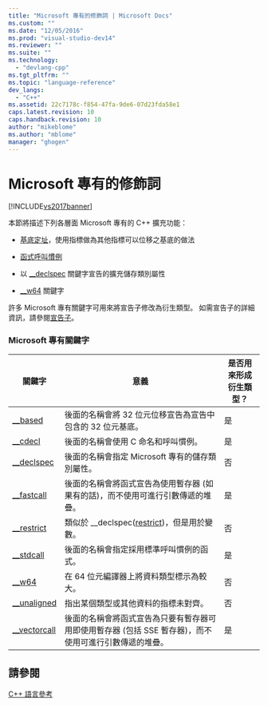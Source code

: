 ```yaml
---
title: "Microsoft 專有的修飾詞 | Microsoft Docs"
ms.custom: ""
ms.date: "12/05/2016"
ms.prod: "visual-studio-dev14"
ms.reviewer: ""
ms.suite: ""
ms.technology: 
  - "devlang-cpp"
ms.tgt_pltfrm: ""
ms.topic: "language-reference"
dev_langs: 
  - "C++"
ms.assetid: 22c7178c-f854-47fa-9de6-07d23fda58e1
caps.latest.revision: 10
caps.handback.revision: 10
author: "mikeblome"
ms.author: "mblome"
manager: "ghogen"
---
```

# Microsoft 專有的修飾詞
[!INCLUDE[vs2017banner](../assembler/inline/includes/vs2017banner.md)]

本節將描述下列各層面 Microsoft 專有的 C\+\+ 擴充功能：  
  
-   [基底定址](../cpp/based-addressing.md)，使用指標做為其他指標可以位移之基底的做法  
  
-   [函式呼叫慣例](../cpp/calling-conventions.md)  
  
-   以 [\_\_declspec](../cpp/declspec.md) 關鍵字宣告的擴充儲存類別屬性  
  
-   [\_\_w64](../cpp/w64.md) 關鍵字  
  
 許多 Microsoft 專有關鍵字可用來將宣告子修改為衍生類型。  如需宣告子的詳細資訊，請參閱[宣告子](http://msdn.microsoft.com/zh-tw/8a7b9b51-92bd-4ac0-b3fe-0c4abe771838)。  
  
### Microsoft 專有關鍵字  
  
|關鍵字|意義|是否用來形成衍生類型？|  
|---------|--------|-----------------|  
|[\_\_based](../cpp/based-grammar.md)|後面的名稱會將 32 位元位移宣告為宣告中包含的 32 位元基底。|是|  
|[\_\_cdecl](../cpp/cdecl.md)|後面的名稱會使用 C 命名和呼叫慣例。|是|  
|[\_\_declspec](../cpp/declspec.md)|後面的名稱會指定 Microsoft 專有的儲存類別屬性。|否|  
|[\_\_fastcall](../cpp/fastcall.md)|後面的名稱會將函式宣告為使用暫存器 \(如果有的話\)，而不使用可進行引數傳遞的堆疊。|是|  
|[\_\_restrict](../cpp/extension-restrict.md)|類似於 \_\_declspec\([restrict](../cpp/restrict.md)\)，但是用於變數。|否|  
|[\_\_stdcall](../cpp/stdcall.md)|後面的名稱會指定採用標準呼叫慣例的函式。|是|  
|[\_\_w64](../cpp/w64.md)|在 64 位元編譯器上將資料類型標示為較大。|否|  
|[\_\_unaligned](../cpp/unaligned.md)|指出某個類型或其他資料的指標未對齊。|否|  
|[\_\_vectorcall](../cpp/vectorcall.md)|後面的名稱會將函式宣告為只要有暫存器可用即使用暫存器 \(包括 SSE 暫存器\)，而不使用可進行引數傳遞的堆疊。|是|  
  
## 請參閱  
 [C\+\+ 語言參考](../cpp/cpp-language-reference.md)